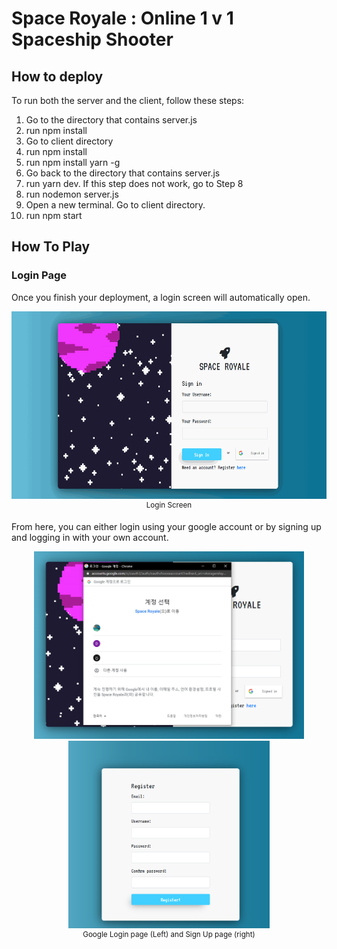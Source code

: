 # Space Royale : Online 1 v 1 Spaceship Shooter

## How to deploy

To run both the server and the client, follow these steps:

1. Go to the directory that contains server.js
2. run npm install
3. Go to client directory
4. run npm install
5. run npm install yarn -g
6. Go back to the directory that contains server.js
7. run yarn dev. If this step does not work, go to  Step 8
8. run nodemon server.js
9. Open a new terminal. Go to client directory.
10. run npm start

## How To Play
### Login Page

Once you finish your deployment, a login screen will automatically open.

<p align="center">
  <img src="https://github.com/MilkyLatte/space_royale/blob/master/Images/Log_in.gif" height="300" title="Login Page">
  <br>
  <sup> Login Screen </sup>
</p>

From here, you can either login using your google account or by signing up and logging in with your own account.

<p align="center">
  <img src="https://github.com/MilkyLatte/space_royale/blob/master/Images/Google_Log_In.png" height="300" title="Google Login">
  <img src="https://github.com/MilkyLatte/space_royale/blob/master/Images/Sign_Up.png" height="300" title="Sign Up">
  <br>
  <sup> Google Login page (Left) and Sign Up page (right) </sup>
</p>
